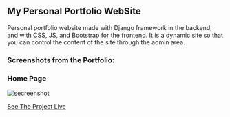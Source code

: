 ## My Personal Portfolio WebSite


Personal portfolio website made with Django framework in the backend, and with CSS, JS, and Bootstrap for the frontend. It is a dynamic site so that you can control the content of the site through the admin area.

### Screenshots from the Portfolio:

### Home Page
<img aline="center" src="https://i.imgur.com/PgpXXLb.png" alt="secreenshot">

<a href="https://abdelaali-portfolio.herokuapp.com/">See The Project Live</a>
